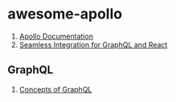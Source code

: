 # awesome-apollo

1. [Apollo Documentation](http://dev.apollodata.com/)
2. [Seamless Integration for GraphQL and React](https://dev-blog.apollodata.com/seamless-integration-for-graphql-and-react-6ffc0ad3fead#.6ahqbx1vw)

## GraphQL

1. [Concepts of GraphQL](https://dev-blog.apollodata.com/the-concepts-of-graphql-bc68bd819be3#.jbqi4j8x0)
